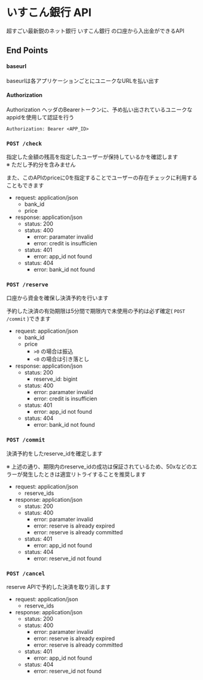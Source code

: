 # いすこん銀行 API

超すごい最新鋭のネット銀行 いすこん銀行 の口座から入出金ができるAPI

## End Points

#### baseurl

baseurlは各アプリケーションごとにユニークなURLを払い出す

#### Authorization

Authorization ヘッダのBearerトークンに、予め払い出されているユニークなappidを使用して認証を行う

```
Authorization: Bearer <APP_ID>
```

### `POST /check`

指定した金額の残高を指定したユーザーが保持しているかを確認します  
※ ただし予約分を含みません

また、このAPIのpriceに0を指定することでユーザーの存在チェックに利用することもできます

- request: application/json
    - bank_id
    - price
- response: application/json
    - status: 200
    - status: 400
        - error: paramater invalid
        - error: credit is insufficien
    - status: 401
        - error: app_id not found
    - status: 404
        - error: bank_id not found

### `POST /reserve`

口座から資金を確保し決済予約を行います

予約した決済の有効期限は5分間で期限内で未使用の予約は必ず確定( `POST /commit` )できます

- request: application/json
    - bank_id
    - price
        - `>0` の場合は振込
        - `<0` の場合は引き落とし
- response: application/json
    - status: 200
        - reserve_id: bigint
    - status: 400
        - error: paramater invalid
        - error: credit is insufficien
    - status: 401
        - error: app_id not found
    - status: 404
        - error: bank_id not found

### `POST /commit`

決済予約をしたreserve_idを確定します

※ 上述の通り、期限内のreserve_idの成功は保証されているため、50xなどのエラーが発生したときは適宜リトライすることを推奨します

- request: application/json
    - reserve_ids
- response: application/json
    - status: 200
    - status: 400
        - error: paramater invalid
        - error: reserve is already expired
        - error: reserve is already committed
    - status: 401
        - error: app_id not found
    - status: 404
        - error: reserve_id not found

### `POST /cancel`

reserve APIで予約した決済を取り消します

- request: application/json
    - reserve_ids
- response: application/json
    - status: 200
    - status: 400
        - error: paramater invalid
        - error: reserve is already expired
        - error: reserve is already committed
    - status: 401
        - error: app_id not found
    - status: 404
        - error: reserve_id not found
